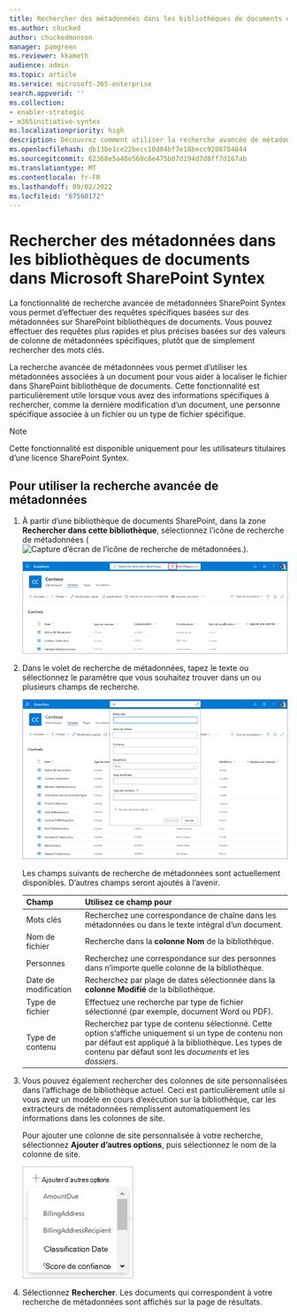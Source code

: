 ```yaml
---
title: Rechercher des métadonnées dans les bibliothèques de documents dans Microsoft SharePoint Syntex
ms.author: chucked
author: chuckedmonson
manager: pamgreen
ms.reviewer: kkameth
audience: admin
ms.topic: article
ms.service: microsoft-365-enterprise
search.appverid: ''
ms.collection:
- enabler-strategic
- m365initiative-syntex
ms.localizationpriority: high
description: Découvrez comment utiliser la recherche avancée de métadonnées et la recherche de colonnes de site personnalisées pour rechercher des éléments dans des bibliothèques de documents SharePoint à l’aide SharePoint Syntex.
ms.openlocfilehash: db13be1ce22becc10d04bf7e18becc9208784844
ms.sourcegitcommit: 62368e5a48e569c8e475b07d194d7d8ff7d167ab
ms.translationtype: MT
ms.contentlocale: fr-FR
ms.lasthandoff: 09/02/2022
ms.locfileid: "67560172"
---
```

# <a name="search-for-metadata-in-document-libraries-in-microsoft-sharepoint-syntex"></a>Rechercher des métadonnées dans les bibliothèques de documents dans Microsoft SharePoint Syntex

La fonctionnalité de recherche avancée de métadonnées SharePoint Syntex vous permet d’effectuer des requêtes spécifiques basées sur des métadonnées sur SharePoint bibliothèques de documents. Vous pouvez effectuer des requêtes plus rapides et plus précises basées sur des valeurs de colonne de métadonnées spécifiques, plutôt que de simplement rechercher des mots clés.

La recherche avancée de métadonnées vous permet d’utiliser les métadonnées associées à un document pour vous aider à localiser le fichier dans SharePoint bibliothèque de documents. Cette fonctionnalité est particulièrement utile lorsque vous avez des informations spécifiques à rechercher, comme la dernière modification d’un document, une personne spécifique associée à un fichier ou un type de fichier spécifique.

> [!NOTE]
> Cette fonctionnalité est disponible uniquement pour les utilisateurs titulaires d’une licence SharePoint Syntex. 

## <a name="to-use-advanced-metadata-search"></a>Pour utiliser la recherche avancée de métadonnées

1. À partir d’une bibliothèque de documents SharePoint, dans la zone **Rechercher dans cette bibliothèque**, sélectionnez l’icône de recherche de métadonnées (![Capture d’écran de l’icône de recherche de métadonnées.](../media/content-understanding/metadata-search-icon.png)).

    ![Capture d’écran d’une page de bibliothèque de documents affichant la zone de recherche avec l’icône de recherche de métadonnées mise en évidence](../media/content-understanding/metadata-search-box.png)

2. Dans le volet de recherche de métadonnées, tapez le texte ou sélectionnez le paramètre que vous souhaitez trouver dans un ou plusieurs champs de recherche.

    ![Capture d’écran d’une page de bibliothèque de documents affichant le volet de recherche de métadonnées](../media/content-understanding/metadata-search-pane.png)

   Les champs suivants de recherche de métadonnées sont actuellement disponibles. D’autres champs seront ajoutés à l’avenir.

   |Champ    |Utilisez ce champ pour  |
   |---------|---------|
   |Mots clés |Recherchez une correspondance de chaîne dans les métadonnées ou dans le texte intégral d’un document. |
   |Nom de fichier     |Recherche dans la **colonne Nom** de la bibliothèque.          |
   |Personnes   |Recherchez une correspondance sur des personnes dans n’importe quelle colonne de la bibliothèque.   |
   |Date de modification |Recherchez par plage de dates sélectionnée dans la **colonne Modifié** de la bibliothèque.         |
   |Type de fichier     |Effectuez une recherche par type de fichier sélectionné (par exemple, document Word ou PDF).        |
   |Type de contenu  |Recherchez par type de contenu sélectionné. Cette option s’affiche uniquement si un type de contenu non par défaut est appliqué à la bibliothèque. Les types de contenu par défaut sont les *documents* et les *dossiers*.        |

3. Vous pouvez également rechercher des colonnes de site personnalisées dans l’affichage de bibliothèque actuel. Ceci est particulièrement utile si vous avez un modèle en cours d’exécution sur la bibliothèque, car les extracteurs de métadonnées remplissent automatiquement les informations dans les colonnes de site.  

    Pour ajouter une colonne de site personnalisée à votre recherche, sélectionnez **Ajouter d’autres options**, puis sélectionnez le nom de la colonne de site.

    ![Capture d’écran du menu Ajouter d’autres options dans le volet de recherche de métadonnées.](../media/content-understanding/metadata-search-add-more-options.png)

4. Sélectionnez **Rechercher**. Les documents qui correspondent à votre recherche de métadonnées sont affichés sur la page de résultats. 
